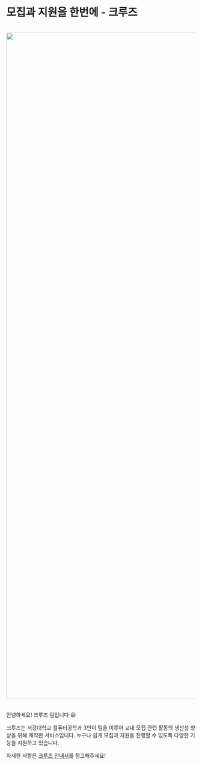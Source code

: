 # 모집과 지원을 한번에 - 크루즈
<br>
 <div align="center">
<img width="1500" height="1766" alt="crews" src="https://github.com/user-attachments/assets/5672db19-24b5-4fdf-b1c2-6597e5385de6" />
 </div>
</br>

안녕하세요! 크루즈 팀입니다 😃

크루즈는 서강대학교 컴퓨터공학과 3인이 팀을 이루어 교내 모집 관련 활동의 생산성 향상을 위해 제작한 서비스입니다. 누구나 쉽게 모집과 지원을 진행할 수 있도록 다양한 기능을 지원하고 있습니다.

자세한 사항은 [크루즈 안내서](https://team-crews.gitbook.io/crews-doc)를 참고해주세요!
